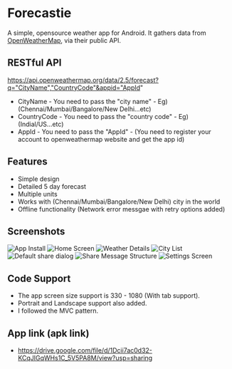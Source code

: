 # Forecastie
A simple, opensource weather app for Android. It gathers data from [OpenWeatherMap](https://openweathermap.org/), via their public API.

## RESTful API
https://api.openweathermap.org/data/2.5/forecast?q="CityName","CountryCode"&appid="AppId"
* CityName - You need to pass the "city name" - Eg) (Chennai/Mumbai/Bangalore/New Delhi...etc) 
* CountryCode - You need to pass the "country code" - Eg) (Indial/US...etc)
* AppId - You need to pass the "AppId" - (You need to register your account to openweathermap website and get the app id)

## Features
* Simple design
* Detailed 5 day forecast
* Multiple units
* Works with (Chennai/Mumbai/Bangalore/New Delhi) city in the world
* Offline functionality (Network error messgae with retry options added)

## Screenshots
![App Install](https://github.com/PrithivDharmarajan/Credit-Mantri/blob/master/CreditMantriImg/1.Install%20Stage.png)
![Home Screen](https://github.com/PrithivDharmarajan/Credit-Mantri/blob/master/CreditMantriImg/2.Home%20screen.png) 
![Weather Details](https://github.com/PrithivDharmarajan/Credit-Mantri/blob/master/CreditMantriImg/3.Weather%20details.png) 
![City List](https://github.com/PrithivDharmarajan/Credit-Mantri/blob/master/CreditMantriImg/4.City%20list.png) 
![Default share dialog](https://github.com/PrithivDharmarajan/Credit-Mantri/blob/master/CreditMantriImg/5.Default%20share%20dialog.png) 
![Share Message Structure](https://github.com/PrithivDharmarajan/Credit-Mantri/blob/master/CreditMantriImg/6.Shared%20message%20structure.png) 
![Settings Screen](https://github.com/PrithivDharmarajan/Credit-Mantri/blob/master/CreditMantriImg/7.Settings%20screen.png) 

## Code Support
* The app screen size support is 330 - 1080 (With tab support).
* Portrait and Landscape support also added.
* I followed the MVC pattern.

## App link (apk link)
* https://drive.google.com/file/d/1Dcii7ac0d32-KCqJIGqWHs1C_5V5PA8M/view?usp=sharing


 